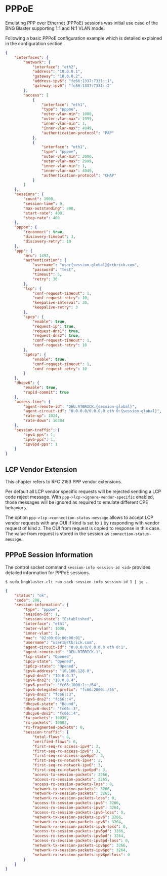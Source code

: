 # PPPoE

Emulating PPP over Ethernet (PPPoE) sessions was initial
use case of the BNG Blaster supporting 1:1 and N:1 VLAN
mode.

Following a basic PPPoE configuration example which is 
detailed explained in the configuration section.

```json
{
    "interfaces": {
        "network": {
            "interface": "eth2",
            "address": "10.0.0.1",
            "gateway": "10.0.0.2",
            "address-ipv6": "fc66:1337:7331::1",
            "gateway-ipv6": "fc66:1337:7331::2"
        },
        "access": [
            {
                "interface": "eth1",
                "type": "pppoe",
                "outer-vlan-min": 1000,
                "outer-vlan-max": 1999,
                "inner-vlan-min": 1,
                "inner-vlan-max": 4049,
                "authentication-protocol": "PAP"
            },
            {
                "interface": "eth1",
                "type": "pppoe",
                "outer-vlan-min": 2000,
                "outer-vlan-max": 2999,
                "inner-vlan-min": 1,
                "inner-vlan-max": 4049,
                "authentication-protocol": "CHAP"
            }
        ]
    },
    "sessions": {
        "count": 1000,
        "session-time": 0,
        "max-outstanding": 800,
        "start-rate": 400,
        "stop-rate": 400
    },
    "pppoe": {
        "reconnect": true,
        "discovery-timeout": 3,
        "discovery-retry": 10
    },
    "ppp": {
        "mru": 1492,
        "authentication": {
            "username": "user{session-global}@rtbrick.com",
            "password": "test",
            "timeout": 5,
            "retry": 30
        },
        "lcp": {
            "conf-request-timeout": 1,
            "conf-request-retry": 10,
            "keepalive-interval": 30,
            "keepalive-retry": 3
        },
        "ipcp": {
            "enable": true,
            "request-ip": true,
            "request-dns1": true,
            "request-dns2": true,
            "conf-request-timeout": 1,
            "conf-request-retry": 10
        },
        "ip6cp": {
            "enable": true,
            "conf-request-timeout": 1,
            "conf-request-retry": 10
        }
    },
    "dhcpv6": {
        "enable": true,
        "rapid-commit": true
    },
    "access-line": {
        "agent-remote-id": "DEU.RTBRICK.{session-global}",
        "agent-circuit-id": "0.0.0.0/0.0.0.0 eth 0:{session-global}",
        "rate-up": 1024,
        "rate-down": 16384
    },
    "session-traffic": {
        "ipv4-pps": 1,
        "ipv6-pps": 1,
        "ipv6pd-pps": 1
    }
}
```

## LCP Vendor Extension

This chapter refers to RFC 2153 PPP vendor extensions.

Per default all LCP vendor specific requests will be rejected sending a
LCP code reject message. With `ppp->lcp->ignore-vendor-specific` enabled,
those messages will be ignored as required to emulate different CPE 
behaviors.

The option `ppp->lcp->connection-status-message` allows to accept LCP vendor requests 
with any OUI if kind is set to `1` by responding with vendor request of 
kind `2`. The OUI from request is copied to response in this case.
The value from request is stored in the session as `connection-status-message`.

## PPPoE Session Information

The control socket command `session-info session-id <id>` provides
detailed information for PPPoE sessions. 

`$ sudo bngblaster-cli run.sock session-info session-id 1 | jq .`
```json
{
    "status": "ok",
    "code": 200,
    "session-information": {
        "type": "pppoe",
        "session-id": 1,
        "session-state": "Established",
        "interface": "eth1",
        "outer-vlan": 1000,
        "inner-vlan": 1,
        "mac": "02:00:00:00:00:01",
        "username": "user1@rtbrick.com",
        "agent-circuit-id": "0.0.0.0/0.0.0.0 eth 0:1",
        "agent-remote-id": "DEU.RTBRICK.1",
        "lcp-state": "Opened",
        "ipcp-state": "Opened",
        "ip6cp-state": "Opened",
        "ipv4-address": "10.100.128.0",
        "ipv4-dns1": "10.0.0.3",
        "ipv4-dns2": "10.0.0.4",
        "ipv6-prefix": "fc66:1000:1::/64",
        "ipv6-delegated-prefix": "fc66:2000::/56",
        "ipv6-dns1": "fc66::3",
        "ipv6-dns2": "fc66::4",
        "dhcpv6-state": "Bound",
        "dhcpv6-dns1": "fc66::3",
        "dhcpv6-dns2": "fc66::4",
        "tx-packets": 10036,
        "rx-packets": 10083,
        "rx-fragmented-packets": 0,
        "session-traffic": {
            "total-flows": 6,
            "verified-flows": 6,
            "first-seq-rx-access-ipv4": 2,
            "first-seq-rx-access-ipv6": 3,
            "first-seq-rx-access-ipv6pd": 3,
            "first-seq-rx-network-ipv4": 2,
            "first-seq-rx-network-ipv6": 3,
            "first-seq-rx-network-ipv6pd": 3,
            "access-tx-session-packets": 3266,
            "access-rx-session-packets": 3265,
            "access-rx-session-packets-loss": 0,
            "network-tx-session-packets": 3266,
            "network-rx-session-packets": 3265,
            "network-rx-session-packets-loss": 0,
            "access-tx-session-packets-ipv6": 3266,
            "access-rx-session-packets-ipv6": 3264,
            "access-rx-session-packets-ipv6-loss": 0,
            "network-tx-session-packets-ipv6": 3266,
            "network-rx-session-packets-ipv6": 3264,
            "network-rx-session-packets-ipv6-loss": 0,
            "access-tx-session-packets-ipv6pd": 3266,
            "access-rx-session-packets-ipv6pd": 3264,
            "access-rx-session-packets-ipv6pd-loss": 0,
            "network-tx-session-packets-ipv6pd": 3266,
            "network-rx-session-packets-ipv6pd": 3264,
            "network-rx-session-packets-ipv6pd-loss": 0
        }
    }
}
```